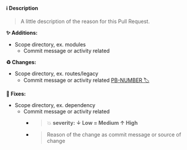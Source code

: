 #### ℹ️ Description
> A little description of the reason for this Pull Request.

**✨ Additions:**
- Scope directory, ex. modules
    - Commit message or activity related

**♻️ Changes:**
- Scope directory, ex. routes/legacy
    - Commit message or activity related [PB-NUMBER 🏷](https://evo-nu.atlassian.net/browse/PB-NUMBER)

**🐛 Fixes:**
- Scope directory, ex. dependency
  - Commit message or activity related
    - > 💥 **severity: ↓ Low = Medium ↑ High**
    - > Reason of the change as commit message or source of change